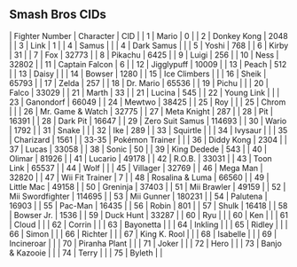 ## Smash Bros CIDs

| Fighter Number | Character | CID |
| 1 | Mario | 0 |
| 2 | Donkey Kong | 2048 |
| 3 | Link | 1 |
| 4 | Samus |  |
| 4 | Dark Samus |  |
| 5 | Yoshi | 768 |
| 6 | Kirby | 31 |
| 7 | Fox | 32773 |
| 8 | Pikachu | 6425 |
| 9 | Luigi | 256 |
| 10 | Ness | 32802 |
| 11 | Captain Falcon | 6 |
| 12 | Jigglypuff | 10009 |
| 13 | Peach | 512 |
| 13 | Daisy |  |
| 14 | Bowser | 1280 |
| 15 | Ice Climbers |  |
| 16 | Sheik | 65793 |
| 17 | Zelda | 257 |
| 18 | Dr. Mario | 65536 |
| 19 | Pichu |  |
| 20 | Falco | 33029 |
| 21 | Marth | 33 |
| 21 | Lucina | 545 |
| 22 | Young Link |  |
| 23 | Ganondorf | 66049 |
| 24 | Mewtwo | 38425 |
| 25 | Roy |  |
| 25 | Chrom |  |
| 26 | Mr. Game & Watch | 32775 |
| 27 | Meta Knight | 287 |
| 28 | Pit | 16391 |
| 28 | Dark Pit | 16647 |
| 29 | Zero Suit Samus | 114693 |
| 30 | Wario | 1792 |
| 31 | Snake |  |
| 32 | Ike | 289 |
| 33 | Squirtle |  |
| 34 | Ivysaur |  |
| 35 | Charizard | 1561 |
| 33-35 | Pokémon Trainer |  |
| 36 | Diddy Kong | 2304 |
| 37 | Lucas | 33058 |
| 38 | Sonic | 50 |
| 39 | King Dedede | 543 |
| 40 | Olimar | 81926 |
| 41 | Lucario | 49178 |
| 42 | R.O.B. | 33031 |
| 43 | Toon Link | 65537 |
| 44 | Wolf |  |
| 45 | Villager | 32769 |
| 46 | Mega Man | 32820 |
| 47 | Wii Fit Trainer | 7 |
| 48 | Rosalina & Luma | 66560 |
| 49 | Little Mac | 49158 |
| 50 | Greninja | 37403 |
| 51 | Mii Brawler | 49159 |
| 52 | Mii Swordfighter | 114695 |
| 53 | Mii Gunner | 180231 |
| 54 | Palutena | 16903 |
| 55 | Pac-Man | 16435 |
| 56 | Robin | 801 |
| 57 | Shulk | 16418 |
| 58 | Bowser Jr. | 1536 |
| 59 | Duck Hunt | 33287 |
| 60 | Ryu |  |
| 60 | Ken |  |
| 61 | Cloud |  |
| 62 | Corrin |  |
| 63 | Bayonetta |  |
| 64 | Inkling |  |
| 65 | Ridley |  |
| 66 | Simon |  |
| 66 | Richter |  |
| 67 | King K. Rool |  |
| 68 | Isabelle |  |
| 69 | Incineroar |  |
| 70 | Piranha Plant |  |
| 71 | Joker |  |
| 72 | Hero |  |
| 73 | Banjo & Kazooie |  |
| 74 | Terry |  |
| 75 | Byleth |  | 
